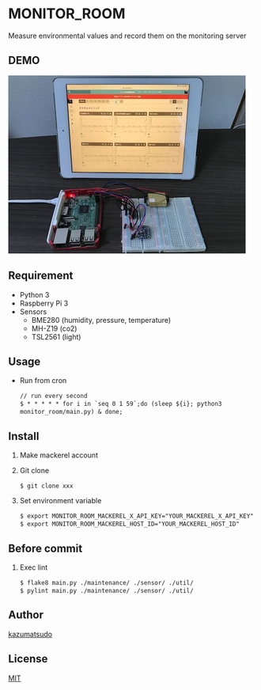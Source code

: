 # MONITOR_ROOM

Measure environmental values and record them on the monitoring server 

## DEMO

![demo](./demo.jpg)

## Requirement

- Python 3
- Raspberry Pi 3
- Sensors
    - BME280 (humidity, pressure, temperature)
    - MH-Z19 (co2)
    - TSL2561 (light)

## Usage

- Run from cron
    ```
    // run every second
    $ * * * * * for i in `seq 0 1 59`;do (sleep ${i}; python3 monitor_room/main.py) & done;
    ```

## Install

1. Make mackerel account

1. Git clone
    ```
    $ git clone xxx
    ```

1. Set environment variable
    ```
    $ export MONITOR_ROOM_MACKEREL_X_API_KEY="YOUR_MACKEREL_X_API_KEY"
    $ export MONITOR_ROOM_MACKEREL_HOST_ID="YOUR_MACKEREL_HOST_ID"
    ```

## Before commit

1. Exec lint
    ```
    $ flake8 main.py ./maintenance/ ./sensor/ ./util/
    $ pylint main.py ./maintenance/ ./sensor/ ./util/
    ```

## Author

[kazumatsudo](https://kazumatsudo.jp)

## License

[MIT](./LICENSE)